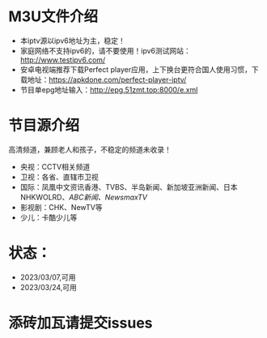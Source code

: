 # M3U文件介绍
- 本iptv源以ipv6地址为主，稳定！
- 家庭网络不支持ipv6的，请不要使用！ipv6测试网站：http://www.testipv6.com/
- 安卓电视端推荐下载Perfect player应用，上下换台更符合国人使用习惯，下载地址：https://apkdone.com/perfect-player-iptv/
- 节目单epg地址输入：http://epg.51zmt.top:8000/e.xml

# 节目源介绍
高清频道，兼顾老人和孩子，不稳定的频道未收录！
- 央视：CCTV相关频道
- 卫视：各省、直辖市卫视
- 国际：凤凰中文资讯香港、TVBS、半岛新闻、新加坡亚洲新闻、日本NHKWOLRD、*ABC新闻、NewsmaxTV*
- 影视剧：CHK、NewTV等
- 少儿：卡酷少儿等

# 状态：
- 2023/03/07,可用
- 2023/03/24,可用
# 添砖加瓦请提交issues
